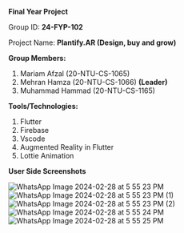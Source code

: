 **Final Year Project**

Group ID:      **24-FYP-102**

Project Name:     **Plantify.AR (Design, buy and grow)**

**Group Members:**
1.	Mariam Afzal (20-NTU-CS-1065)
2.	Mehran Hamza (20-NTU-CS-1066) **(Leader)**
3.	Muhammad Hammad (20-NTU-CS-1165)

**Tools/Technologies:**

1. Flutter
2. Firebase
3. Vscode
4. Augmented Reality in Flutter
5. Lottie Animation

****User Side Screenshots****

![WhatsApp Image 2024-02-28 at 5 55 23 PM](https://github.com/Mehranhamza/Plantify.AR-24-FYP-102/assets/110326892/2e91d63b-2ec6-4d0f-8978-8149732a20b2)
![WhatsApp Image 2024-02-28 at 5 55 23 PM (1)](https://github.com/Mehranhamza/Plantify.AR-24-FYP-102/assets/110326892/8317fd01-bc85-48fb-a8ad-1fe4c1235ecb)
![WhatsApp Image 2024-02-28 at 5 55 23 PM (2)](https://github.com/Mehranhamza/Plantify.AR-24-FYP-102/assets/110326892/862efd96-8c32-4059-8e5d-f477b70f8f58)
![WhatsApp Image 2024-02-28 at 5 55 24 PM](https://github.com/Mehranhamza/Plantify.AR-24-FYP-102/assets/110326892/264363b3-8cad-49bf-b88b-8411c70912ae)
![WhatsApp Image 2024-02-28 at 5 55 25 PM](https://github.com/Mehranhamza/Plantify.AR-24-FYP-102/assets/110326892/c5176062-9693-40d6-b731-0082039b7e6a)

